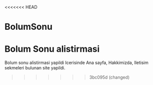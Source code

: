 <<<<<<< HEAD
# BolumSonu
Bolum Sonu alistirmasi
=======
Bolum sonu alistirmasi yapildi
Icerisinde Ana sayfa, Hakkimizda, Iletisim sekmeleri bulunan site yapildi.
>>>>>>> 3bc095d (changed)
